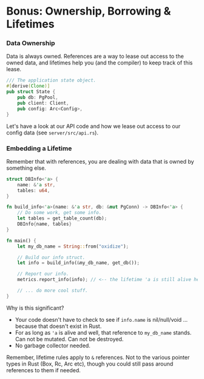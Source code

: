 Bonus: Ownership, Borrowing & Lifetimes
=======================================

### Data Ownership
Data is always owned. References are a way to lease out access to the owned data, and lifetimes help you (and the compiler) to keep track of this lease.

```rust
/// The application state object.
#[derive(Clone)]
pub struct State {
    pub db: PgPool,
    pub client: Client,
    pub config: Arc<Config>,
}
```

Let's have a look at our API code and how we lease out access to our config data (see `server/src/api.rs`).

### Embedding a Lifetime
Remember that with references, you are dealing with data that is owned by something else.

```rust
struct DBInfo<'a> {
    name: &'a str,
    tables: u64,
}

fn build_info<'a>(name: &'a str, db: &mut PgConn) -> DBInfo<'a> {
    // Do some work, get some info.
    let tables = get_table_count(db);
    DBInfo{name, tables}
}

fn main() {
    let my_db_name = String::from("oxidize");

    // Build our info struct.
    let info = build_info(&my_db_name, get_db());

    // Report our info.
    metrics.report_info(info); // <-- the lifetime 'a is still alive here.

    // ... do more cool stuff.
}
```

Why is this significant?

- Your code doesn't have to check to see if `info.name` is nil/null/void ... because that doesn't exist in Rust.
- For as long as `'a` is alive and well, that reference to `my_db_name` stands. Can not be mutated. Can not be destroyed.
- No garbage collector needed.

Remember, lifetime rules apply to `&` references. Not to the various pointer types in Rust (Box, Rc, Arc etc), though you could still pass around references to them if needed.
